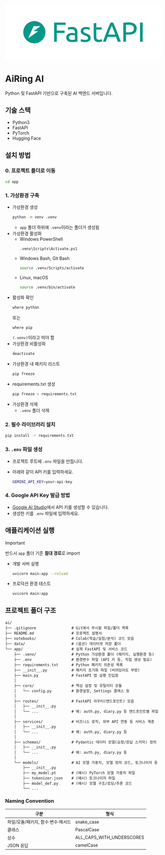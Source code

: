 <p align="center">
  <a href="https://fastapi.tiangolo.com/ko/" target="blank"><img src="https://github.com/fastapi/fastapi/blob/master/docs/en/docs/img/logo-margin/logo-teal.svg" alt="FastAPI Logo" /></a>
</p>

# AiRing AI

Python 및 FastAPI 기반으로 구축된 AI 백엔드 서버입니다.

## 기술 스택

-   Python3
-   FastAPI
-   PyTorch
-   Hugging Face

## 설치 방법

### 0. 프로젝트 폴더로 이동

```bash
cd app
```

### 1. 가상환경 구축

-   가상환경 생성
    ```bash
    python -m venv .venv
    ```
    -   `app` 폴더 하위에 `.venv`이라는 폴더가 생성됨
-   가상환경 활성화
    -   Windows PowerShell
        ```bash
        .venv\Scripts\Activate.ps1
        ```
    -   Windows Bash, Git Bash
        ```bash
        source .venv/Scripts/activate
        ```
    -   Linux, macOS
        ```bash
        source .venv/bin/activate
        ```
-   활성화 확인
    ```bash
    where python
    ```
    또는
    ```bash
    where pip
    ```
    `(.venv)`이라고 떠야 함
-   가상환경 비활성화
    ```bash
    deactivate
    ```
-   가상환경 내 패키지 리스트
    ```bash
    pip freeze
    ```
-   requirements.txt 생성
    ```bash
    pip freeze > requirements.txt
    ```
-   가상환경 삭제
    -   `.venv` 폴더 삭제

### 2. 필수 라이브러리 설치

```bash
pip install -r requirements.txt
```

### 3. `.env` 파일 생성

-   프로젝트 루트에 `.env` 파일을 만듭니다.
-   아래와 같이 API 키를 입력하세요.

    ```bash
    GEMINI_API_KEY=your-api-key
    ```

### 4. Google API Key 발급 방법

-   [Google AI Studio](https://aistudio.google.com/app/apikey)에서 API 키를 생성할 수 있습니다.
-   생성한 키를 `.env` 파일에 입력하세요.

## 애플리케이션 실행

> [!IMPORTANT]
> 반드시 `app` 폴더 기준 **절대 경로**로 import

-   개발 서버 실행
    ```bash
    uvicorn main:app --reload
    ```
-   프로덕션 환경 테스트
    ```bash
    uvicorn main:app
    ```

## 프로젝트 폴더 구조

```
ai/
├── .gitignore                # Git에서 무시할 파일/폴더 목록
├── README.md                 # 프로젝트 설명서
├── notebooks/                # Colab(학습/실험/분석) 코드 모음
├── data/                     # (옵션) 데이터셋 저장 폴더
└── app/                      # 실제 FastAPI 및 서비스 코드
    ├── .venv/                # Python 가상환경 폴더 (패키지, 실행환경 등)
    ├── .env                  # 환경변수 파일 (API 키 등, 직접 생성 필요)
    ├── requirements.txt      # Python 패키지 의존성 목록
    ├── __init__.py           # 패키지 초기화 파일 (비어있어도 무방)
    ├── main.py               # FastAPI 앱 실행 진입점
    │
    ├── core/                 # 핵심 설정 및 유틸리티 모듈
    │   └── config.py         # 환경설정, Settings 클래스 등
    │
    ├── routes/               # FastAPI 라우터(엔드포인트) 모음
    │   ├── __init__.py
    │   └── ...               # 예: auth.py, diary.py 등 엔드포인트별 파일
    │
    ├── services/             # 비즈니스 로직, 외부 API 연동 등 서비스 계층
    │   ├── __init__.py
    │   └── ...               # 예: auth.py, diary.py 등
    │
    ├── schemas/              # Pydantic 데이터 모델(요청/응답 스키마) 정의
    │   ├── __init__.py
    │   └── ...               # 예: auth.py, diary.py 등
    │
    └── models/               # AI 모델 가중치, 모델 정의 코드, 토크나이저 등
        ├── __init__.py
        ├── my_model.pt       # (예시) PyTorch 모델 가중치 파일
        ├── tokenizer.json    # (예시) 토크나이저 파일
        ├── model_def.py      # (예시) 모델 구조/로딩/추론 코드
        └── ...
```

### Naming Convention

| 구분                               | 형식                      |
| ---------------------------------- | ------------------------- |
| 파일/모듈/패키지, 함수·변수·메서드 | snake_case                |
| 클래스                             | PascalCase                |
| 상수                               | ALL_CAPS_WITH_UNDERSCORES |
| JSON 응답                          | camelCase                 |
